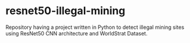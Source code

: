 # resnet50-illegal-mining
Repository having a project written in Python to detect illegal mining sites using ResNet50 CNN architecture and WorldStrat Dataset.
